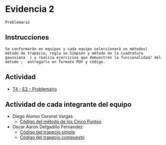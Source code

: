 # Evidencia 2
    Problemario

## Instrucciones
    Se conformarán en equipos y cada equipo seleccionará un métodos( método de trapecio, regla se Simpson y método de la cuadratura gaussiana  ) y realiza ejercicios que demuestren la funcionalidad/ del método ;  entregarlo en formato PDF y código.

## Actividad
- [T4 -  E2  - Problemario](/Tema%204/Evidencia%202/T4%20-%20%20E2%20%20-%20Problemario.pdf)

## Actividad de cada integrante del equipo
- Diego Alonso Coronel Vargas
    - [Código del método de los Cinco Puntos](/Tema%204/Evidencia%202/cincoPuntos1.java)
- Oscar Aaron Delgadillo Fernandez
    - [Código del trapecio simple](/Tema%204/Evidencia%202/TrapecioSimple1.java)
    - [Código del trapecio compuesto](/Tema%204/Evidencia%202/TrapecioCompuesto1.java)